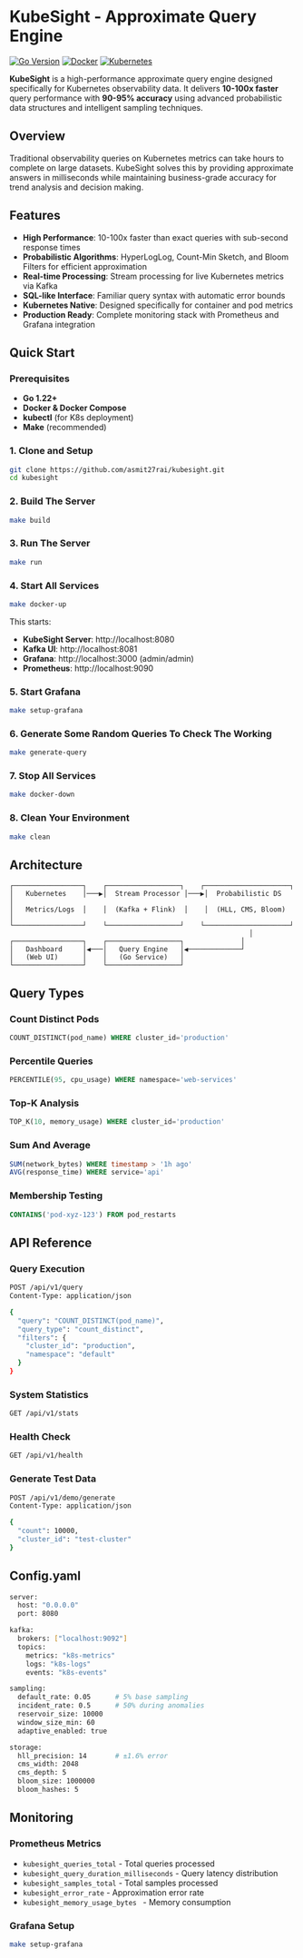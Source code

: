 # KubeSight - Approximate Query Engine

[![Go Version](https://img.shields.io/badge/Go-1.22-blue.svg)](https://golang.org)
[![Docker](https://img.shields.io/badge/Docker-Ready-blue.svg)](https://docker.com)
[![Kubernetes](https://img.shields.io/badge/Kubernetes-Compatible-green.svg)](https://kubernetes.io)

**KubeSight** is a high-performance approximate query engine designed specifically for Kubernetes observability data. It delivers **10-100x faster** query performance with **90-95% accuracy** using advanced probabilistic data structures and intelligent sampling techniques.

## Overview
Traditional observability queries on Kubernetes metrics can take hours to complete on large datasets. KubeSight solves this by providing approximate answers in milliseconds while maintaining business-grade accuracy for trend analysis and decision making.

## Features
- **High Performance**: 10-100x faster than exact queries with sub-second response times
- **Probabilistic Algorithms**: HyperLogLog, Count-Min Sketch, and Bloom Filters for efficient approximation
- **Real-time Processing**: Stream processing for live Kubernetes metrics via Kafka
- **SQL-like Interface**: Familiar query syntax with automatic error bounds
- **Kubernetes Native**: Designed specifically for container and pod metrics
- **Production Ready**: Complete monitoring stack with Prometheus and Grafana integration

## Quick Start

### Prerequisites

- **Go 1.22+**
- **Docker & Docker Compose**
- **kubectl** (for K8s deployment)
- **Make** (recommended)

### 1. Clone and Setup

```bash
git clone https://github.com/asmit27rai/kubesight.git
cd kubesight
```

### 2. Build The Server

```bash
make build
```

### 3. Run The Server

```bash
make run
```

### 4. Start All Services

```bash
make docker-up
```

This starts:
- **KubeSight Server**: http://localhost:8080
- **Kafka UI**: http://localhost:8081
- **Grafana**: http://localhost:3000 (admin/admin)
- **Prometheus**: http://localhost:9090

### 5. Start Grafana

```bash
make setup-grafana
```

### 6. Generate Some Random Queries To Check The Working

```bash
make generate-query
```

### 7. Stop All Services

```bash
make docker-down
```

### 8. Clean Your Environment

```bash
make clean
```

## Architecture

```
┌─────────────────┐    ┌──────────────────┐    ┌─────────────────────┐
│   Kubernetes    │───▶│  Stream Processor │───▶│  Probabilistic DS   │
│   Metrics/Logs  │    │  (Kafka + Flink)  │    │  (HLL, CMS, Bloom)  │
└─────────────────┘    └──────────────────┘    └─────────────────────┘
                                                           │
┌─────────────────┐    ┌──────────────────┐              │
│   Dashboard     │◀───│   Query Engine   │◀─────────────┘
│   (Web UI)      │    │   (Go Service)   │
└─────────────────┘    └──────────────────┘
```

## Query Types

### Count Distinct Pods
```sql
COUNT_DISTINCT(pod_name) WHERE cluster_id='production'
```

### Percentile Queries
```sql
PERCENTILE(95, cpu_usage) WHERE namespace='web-services'
```

### Top-K Analysis
```sql
TOP_K(10, memory_usage) WHERE cluster_id='production'
```

### Sum And Average
```sql
SUM(network_bytes) WHERE timestamp > '1h ago'
AVG(response_time) WHERE service='api'
```

### Membership Testing
```sql
CONTAINS('pod-xyz-123') FROM pod_restarts
```

## API Reference

### Query Execution
```bash
POST /api/v1/query
Content-Type: application/json

{
  "query": "COUNT_DISTINCT(pod_name)",
  "query_type": "count_distinct",
  "filters": {
    "cluster_id": "production",
    "namespace": "default"
  }
}
```

### System Statistics
```bash
GET /api/v1/stats
```

### Health Check
```bash
GET /api/v1/health
```

### Generate Test Data
```bash
POST /api/v1/demo/generate
Content-Type: application/json

{
  "count": 10000,
  "cluster_id": "test-cluster"
}
```

## Config.yaml
```bash
server:
  host: "0.0.0.0"
  port: 8080

kafka:
  brokers: ["localhost:9092"]
  topics:
    metrics: "k8s-metrics"
    logs: "k8s-logs"
    events: "k8s-events"

sampling:
  default_rate: 0.05      # 5% base sampling
  incident_rate: 0.5      # 50% during anomalies
  reservoir_size: 10000
  window_size_min: 60
  adaptive_enabled: true

storage:
  hll_precision: 14       # ±1.6% error  
  cms_width: 2048
  cms_depth: 5
  bloom_size: 1000000
  bloom_hashes: 5
```

## Monitoring

### Prometheus Metrics
- `kubesight_queries_total` - Total queries processed
- `kubesight_query_duration_milliseconds` - Query latency distribution
- `kubesight_samples_total` - Total samples processed
- `kubesight_error_rate` - Approximation error rate
- `kubesight_memory_usage_bytes ` - Memory consumption

### Grafana Setup
```bash
make setup-grafana
```
